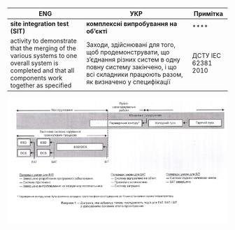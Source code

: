 | ENG                                                          | УКР                                                          | Примітка            |
| ------------------------------------------------------------ | ------------------------------------------------------------ | ------------------- |
| **site integration test (SIT)**                              | **комплексні випробування на об’єкті**                       | ****                |
| activity to demonstrate that the merging of the various systems to one overall system is completed and that all components work together as specified | Заходи, здійснювані для того, щоб продемонструвати, що з’єднання різних систем в одну повну систему закінчено, i що всі складники працюють разом, як визначено у специфікації | ДСТУ ІЕС 62381 2010 |

![](media/1.png)

